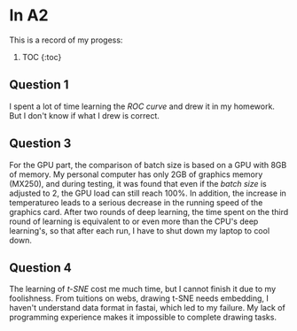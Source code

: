 # In A2

This is a record of my progess:

1. TOC
{:toc}

## Question 1

I spent a lot of time learning the *ROC curve* and drew it in my homework. But I don't know if what I drew is correct.

## Question 3

For the GPU part, the comparison of batch size is based on a GPU with 8GB of memory. My personal computer has only 2GB of graphics memory (MX250), and during testing, it was found that even if the *batch size* is adjusted to 2, the GPU load can still reach 100%. In addition, the increase in temperatureo leads to a serious decrease in the running speed of the graphics card. After two rounds of deep learning, the time spent on the third round of learning is equivalent to or even more than the CPU's deep learning's, so that after each run, I have to shut down my laptop to cool down.

## Question 4

The learning of *t-SNE* cost me much time, but I cannot finish it due to my foolishness. From tuitions on webs, drawing t-SNE needs embedding, I haven't understand data format in fastai, which led to my failure. My lack of programming experience makes it impossible to complete drawing tasks.


